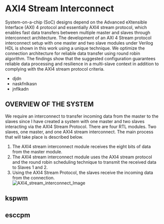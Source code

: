 # AXI4 Stream Interconnect 
System-on-a-chip (SoC) designs depend on the Advanced eXtensible Interface (AXI) 4 protocol and essentially AXI4 stream protocol, which enables fast data transfers between multiple master and slaves through interconnect architecture. The development of an AXI 4 Stream protocol interconnect setup with one master and two slave modules under Verilog HDL is shown in this work using a unique technique. We optimize the connection architecture for reliable data transfer using round robin algorithm. The findings show that the suggested configuration guarantees reliable data processing and resilience in a multi-slave context in addition to complying with the AXI4 stream protocol criteria.
- djdn
- naskfnlkasn
- jnflkadn
## OVERVIEW OF THE SYSTEM
We require an interconnect to transfer incoming data from the master to the slaves since I have created a system with one master and two slaves interacting via the AXI4 Stream Protocol. There are four RTL modules. Two slaves, one master, and one AXI4 stream interconnect.
The main process that will take place is described below.
1. The AXI4 stream interconnect module receives the eight bits of data from the master module. 
2. The AXI4 stream interconnect module uses the AXI4 stream protocol and the round robin scheduling technique to transmit the received data to Slaves 1 and 2.
3. Using the AXI4 Stream Protocol, the slaves receive the incoming data from the connection.  
![AXI4_stream_interconnect_Image](https://github.com/prajwal2416/AXI4-Stream-Interconeect/assets/144794293/00c17fe2-12a0-47f3-b991-579b50c0505f)

## kspwm
## esccpm
